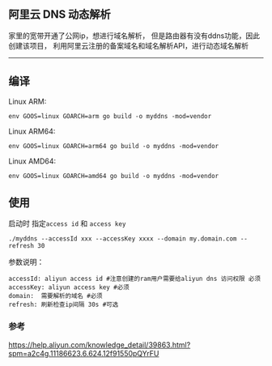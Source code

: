 ## 阿里云 DNS 动态解析

家里的宽带开通了公网ip，想进行域名解析， 但是路由器有没有ddns功能，因此创建该项目， 利用阿里云注册的备案域名和域名解析API，进行动态域名解析

--------------------------

## 编译

Linux ARM:

```
env GOOS=linux GOARCH=arm go build -o myddns -mod=vendor 
```

Linux ARM64: 

```
env GOOS=linux GOARCH=arm64 go build -o myddns -mod=vendor 
```

Linux AMD64: 

```
env GOOS=linux GOARCH=amd64 go build -o myddns -mod=vendor 
```


## 使用

启动时 指定`access id` 和 `access key`

```
./myddns --accessId xxx --accessKey xxxx --domain my.domain.com --refresh 30
```

参数说明：

```
accessId: aliyun access id #注意创建的ram用户需要给aliyun dns 访问权限 必须
accessKey: aliyun access key #必须
domain:  需要解析的域名 #必须
refresh: 刷新检查ip间隔 30s #可选

```


### 参考

https://help.aliyun.com/knowledge_detail/39863.html?spm=a2c4g.11186623.6.624.12f91550pQYrFU



